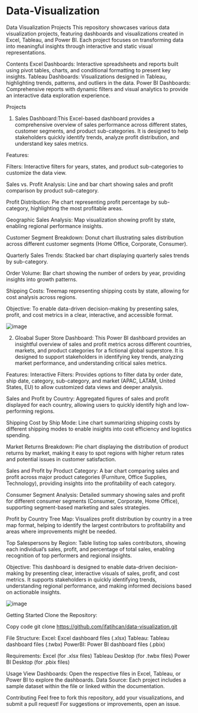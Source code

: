 # Data-Visualization

Data Visualization Projects
This repository showcases various data visualization projects, featuring dashboards and visualizations created in Excel, Tableau, and Power BI. Each project focuses on transforming data into meaningful insights through interactive and static visual representations.

Contents
Excel Dashboards: Interactive spreadsheets and reports built using pivot tables, charts, and conditional formatting to present key insights.
Tableau Dashboards: Visualizations designed in Tableau, highlighting trends, patterns, and outliers in the data.
Power BI Dashboards: Comprehensive reports with dynamic filters and visual analytics to provide an interactive data exploration experience.

Projects

1. Sales Dashboard:This Excel-based dashboard provides a comprehensive overview of sales performance across different states, customer segments, and product sub-categories. It is designed to help stakeholders quickly identify trends, analyze profit distribution, and understand key sales metrics.

Features:

Filters: Interactive filters for years, states, and product sub-categories to customize the data view.

Sales vs. Profit Analysis: Line and bar chart showing sales and profit comparison by product sub-category.

Profit Distribution: Pie chart representing profit percentage by sub-category, highlighting the most profitable areas.

Geographic Sales Analysis: Map visualization showing profit by state, enabling regional performance insights.

Customer Segment Breakdown: Donut chart illustrating sales distribution across different customer segments (Home Office, Corporate, Consumer).

Quarterly Sales Trends: Stacked bar chart displaying quarterly sales trends by sub-category.

Order Volume: Bar chart showing the number of orders by year, providing insights into growth patterns.

Shipping Costs: Treemap representing shipping costs by state, allowing for cost analysis across regions.

Objective: To enable data-driven decision-making by presenting sales, profit, and cost metrics in a clear, interactive, and accessible format.

![image](https://github.com/user-attachments/assets/dd58d64b-1739-40d2-95b2-2691005e8315)


2. Gloabal Super Store Dashboard: This Power BI dashboard provides an insightful overview of sales and profit metrics across different countries, markets, and product categories for a fictional global superstore. It is designed to support stakeholders in identifying key trends, analyzing market performance, and understanding critical sales metrics.

Features:
Interactive Filters: Provides options to filter data by order date, ship date, category, sub-category, and market (APAC, LATAM, United States, EU) to allow customized data views and deeper analysis.

Sales and Profit by Country: Aggregated figures of sales and profit displayed for each country, allowing users to quickly identify high and low-performing regions.

Shipping Cost by Ship Mode: Line chart summarizing shipping costs by different shipping modes to enable insights into cost efficiency and logistics spending.

Market Returns Breakdown: Pie chart displaying the distribution of product returns by market, making it easy to spot regions with higher return rates and potential issues in customer satisfaction.

Sales and Profit by Product Category: A bar chart comparing sales and profit across major product categories (Furniture, Office Supplies, Technology), providing insights into the profitability of each category.

Consumer Segment Analysis: Detailed summary showing sales and profit for different consumer segments (Consumer, Corporate, Home Office), supporting segment-based marketing and sales strategies.

Profit by Country Tree Map: Visualizes profit distribution by country in a tree map format, helping to identify the largest contributors to profitability and areas where improvements might be needed.

Top Salespersons by Region: Table listing top sales contributors, showing each individual’s sales, profit, and percentage of total sales, enabling recognition of top performers and regional insights.

Objective:
This dashboard is designed to enable data-driven decision-making by presenting clear, interactive visuals of sales, profit, and cost metrics. It supports stakeholders in quickly identifying trends, understanding regional performance, and making informed decisions based on actionable insights.

![image](https://github.com/user-attachments/assets/da3ec3db-cfc6-49d9-ad87-35f6ffaa4a7d)






Getting Started
Clone the Repository:


Copy code
git clone https://github.com/ifatihcan/data-visualization.git

File Structure:
Excel: Excel dashboard files (.xlsx)
Tableau: Tableau dashboard files (.twbx)
PowerBI: Power BI dashboard files (.pbix)

Requirements:
Excel (for .xlsx files)
Tableau Desktop (for .twbx files)
Power BI Desktop (for .pbix files)

Usage
View Dashboards: Open the respective files in Excel, Tableau, or Power BI to explore the dashboards.
Data Source: Each project includes a sample dataset within the file or linked within the documentation.

Contributing
Feel free to fork this repository, add your visualizations, and submit a pull request! For suggestions or improvements, open an issue.
